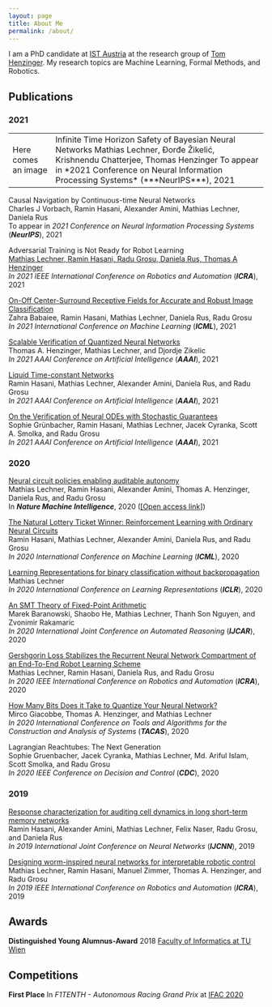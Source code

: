 ```yaml
---
layout: page
title: About Me
permalink: /about/
---
```

<!-- ![]({{ site.baseurl }}/images/merged.jpg) -->

I am a PhD candidate at [IST Austria](https://ist.ac.at/) at the research group of [Tom Henzinger](https://ist.ac.at/en/research/henzinger-group/).
My research topics are Machine Learning, Formal Methods, and Robotics.

## Publications

### 2021

<table>
<tr>
<td>
Here comes an image
</td>
<td>
Infinite Time Horizon Safety of Bayesian Neural Networks  
Mathias Lechner, Đorđe Žikelić, Krishnendu Chatterjee, Thomas Henzinger  
To appear in *2021 Conference on Neural Information Processing Systems* (***NeurIPS***), 2021  
</td>
</tr>
</table>


Causal Navigation by Continuous-time Neural Networks  
Charles J Vorbach, Ramin Hasani, Alexander Amini, Mathias Lechner, Daniela Rus  
To appear in *2021 Conference on Neural Information Processing Systems* (***NeurIPS***), 2021  

Adversarial Training is Not Ready for Robot Learning  
[Mathias Lechner, Ramin Hasani, Radu Grosu, Daniela Rus, Thomas A Henzinger](https://arxiv.org/pdf/2103.08187.pdf)   
*In 2021 IEEE International Conference on Robotics and Automation* (***ICRA***), 2021  

[On-Off Center-Surround Receptive Fields for Accurate and Robust Image Classification](http://proceedings.mlr.press/v139/babaiee21a/babaiee21a.pdf)  
Zahra Babaiee, Ramin Hasani, Mathias Lechner, Daniela Rus, Radu Grosu  
*In 2021 International Conference on Machine Learning* (***ICML***), 2021  

[Scalable Verification of Quantized Neural Networks](https://ojs.aaai.org/index.php/AAAI/article/view/16496/16303)  
Thomas A. Henzinger, Mathias Lechner, and Djordje Zikelic  
*In 2021 AAAI Conference on Artificial Intelligence* (***AAAI***), 2021

[Liquid Time-constant Networks](https://ojs.aaai.org/index.php/AAAI/article/view/16936/16743)  
Ramin Hasani, Mathias Lechner, Alexander Amini, Daniela Rus, and Radu Grosu  
*In 2021 AAAI Conference on Artificial Intelligence* (***AAAI***), 2021

[On the Verification of Neural ODEs with Stochastic Guarantees](https://ojs.aaai.org/index.php/AAAI/article/view/17372/17179)  
Sophie Grünbacher, Ramin Hasani,  Mathias Lechner, Jacek Cyranka, Scott A. Smolka, and Radu Grosu  
*In 2021 AAAI Conference on Artificial Intelligence* (***AAAI***), 2021

### 2020

[Neural circuit policies enabling auditable autonomy](https://www.nature.com/articles/s42256-020-00237-3)  
Mathias Lechner, Ramin Hasani, Alexander Amini, Thomas A. Henzinger, Daniela Rus, and Radu Grosu   
In ***Nature Machine Intelligence***, 2020 ([[Open access link]](https://publik.tuwien.ac.at/files/publik_292280.pdf))

<!-- [Learning Long-Term Dependencies in Irregularly-Sampled Time Series](https://arxiv.org/pdf/2006.04418.pdf)  
Mathias Lechner, Ramin Hasani  -->

[The Natural Lottery Ticket Winner: Reinforcement Learning with Ordinary Neural Circuits](https://proceedings.icml.cc/static/paper_files/icml/2020/2398-Paper.pdf)  
Ramin Hasani, Mathias Lechner, Alexander Amini, Daniela Rus, and Radu Grosu  
*In 2020 International Conference on Machine Learning* (***ICML***), 2020

[Learning Representations for binary classification without backpropagation](https://openreview.net/forum?id=Bke61krFvS)  
Mathias Lechner  
*In 2020 International Conference on Learning Representations* (***ICLR***), 2020

[An SMT Theory of Fixed-Point Arithmetic](https://soarlab.org/papers/2020_ijcar_bhlnr.pdf)  
Marek Baranowski, Shaobo He, Mathias Lechner, Thanh Son Nguyen, and Zvonimir Rakamaric  
*In 2020 International Joint Conference on Automated Reasoning* (***IJCAR***), 2020

[Gershgorin Loss Stabilizes the Recurrent Neural Network Compartment of an End-To-End Robot Learning Scheme](https://ti.tuwien.ac.at/cps/people/grosu/files/icra20.pdf)  
Mathias Lechner, Ramin Hasani, Daniela Rus, and Radu Grosu  
*In 2020 IEEE International Conference on Robotics and Automation* (***ICRA***), 2020

[How Many Bits Does it Take to Quantize Your Neural Network?](https://link.springer.com/chapter/10.1007/978-3-030-45237-7_5)  
Mirco Giacobbe, Thomas A. Henzinger, and Mathias Lechner  
*In 2020 International Conference on Tools and Algorithms for the Construction and Analysis of Systems* (***TACAS***), 2020

Lagrangian Reachtubes: The Next Generation  
Sophie Gruenbacher, Jacek Cyranka, Mathias Lechner, Md. Ariful Islam, Scott Smolka, and Radu Grosu  
*In 2020 IEEE Conference on Decision and Control* (***CDC***), 2020

### 2019

[Response characterization for auditing cell dynamics in long short-term memory networks](https://ti.tuwien.ac.at/cps/people/grosu/files/ijcnn19.pdf)  
Ramin Hasani, Alexander Amini, Mathias Lechner, Felix Naser, Radu Grosu, and Daniela Rus  
*In 2019 International Joint Conference on Neural Networks* (***IJCNN***), 2019

[Designing worm-inspired neural networks for interpretable robotic control](https://ieeexplore.ieee.org/document/8793840)  
Mathias Lechner, Ramin Hasani, Manuel Zimmer, Thomas A. Henzinger, and Radu Grosu  
*In 2019 IEEE International Conference on Robotics and Automation* (***ICRA***), 2019


## Awards

**Distinguished Young Alumnus-Award** 2018 [Faculty of Informatics at TU Wien](http://www.informatik.tuwien.ac.at/studium/studierende/epilog/2017ws)


## Competitions

**First Place** In *F1TENTH - Autonomous Racing Grand Prix* at [IFAC 2020](https://f1tenth.org/ifac2020.html)